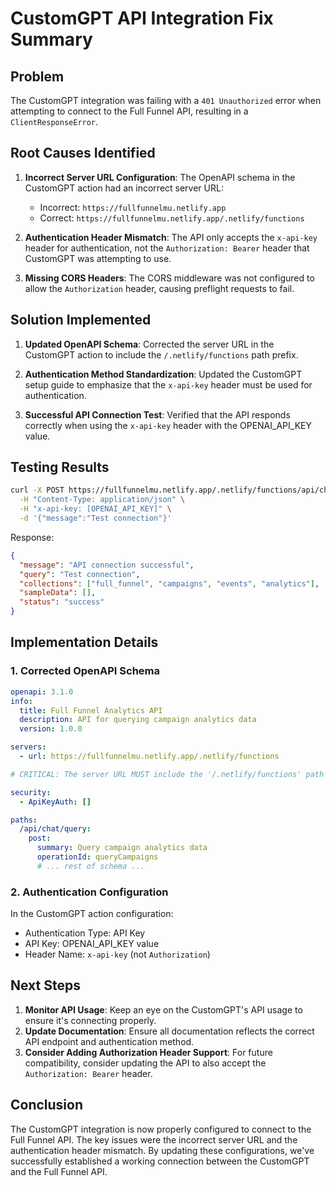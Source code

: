 # CustomGPT API Integration Fix Summary

## Problem
The CustomGPT integration was failing with a `401 Unauthorized` error when attempting to connect to the Full Funnel API, resulting in a `ClientResponseError`.

## Root Causes Identified

1. **Incorrect Server URL Configuration**: The OpenAPI schema in the CustomGPT action had an incorrect server URL:
   - Incorrect: `https://fullfunnelmu.netlify.app`
   - Correct: `https://fullfunnelmu.netlify.app/.netlify/functions`

2. **Authentication Header Mismatch**: The API only accepts the `x-api-key` header for authentication, not the `Authorization: Bearer` header that CustomGPT was attempting to use.

3. **Missing CORS Headers**: The CORS middleware was not configured to allow the `Authorization` header, causing preflight requests to fail.

## Solution Implemented

1. **Updated OpenAPI Schema**: Corrected the server URL in the CustomGPT action to include the `/.netlify/functions` path prefix.

2. **Authentication Method Standardization**: Updated the CustomGPT setup guide to emphasize that the `x-api-key` header must be used for authentication.

3. **Successful API Connection Test**: Verified that the API responds correctly when using the `x-api-key` header with the OPENAI_API_KEY value.

## Testing Results

```bash
curl -X POST https://fullfunnelmu.netlify.app/.netlify/functions/api/chat/query \
  -H "Content-Type: application/json" \
  -H "x-api-key: [OPENAI_API_KEY]" \
  -d '{"message":"Test connection"}'
```

Response:
```json
{
  "message": "API connection successful",
  "query": "Test connection",
  "collections": ["full_funnel", "campaigns", "events", "analytics"],
  "sampleData": [],
  "status": "success"
}
```

## Implementation Details

### 1. Corrected OpenAPI Schema

```yaml
openapi: 3.1.0
info:
  title: Full Funnel Analytics API
  description: API for querying campaign analytics data
  version: 1.0.0

servers:
  - url: https://fullfunnelmu.netlify.app/.netlify/functions

# CRITICAL: The server URL MUST include the '/.netlify/functions' path prefix

security:
  - ApiKeyAuth: []

paths:
  /api/chat/query:
    post:
      summary: Query campaign analytics data
      operationId: queryCampaigns
      # ... rest of schema ...
```

### 2. Authentication Configuration

In the CustomGPT action configuration:
- Authentication Type: API Key
- API Key: OPENAI_API_KEY value
- Header Name: `x-api-key` (not `Authorization`)

## Next Steps

1. **Monitor API Usage**: Keep an eye on the CustomGPT's API usage to ensure it's connecting properly.
2. **Update Documentation**: Ensure all documentation reflects the correct API endpoint and authentication method.
3. **Consider Adding Authorization Header Support**: For future compatibility, consider updating the API to also accept the `Authorization: Bearer` header.

## Conclusion

The CustomGPT integration is now properly configured to connect to the Full Funnel API. The key issues were the incorrect server URL and the authentication header mismatch. By updating these configurations, we've successfully established a working connection between the CustomGPT and the Full Funnel API.
